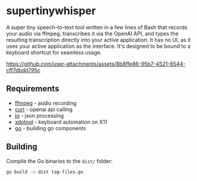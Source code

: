 # supertinywhisper

A super tiny speech-to-text tool written in a few lines of Bash that records your audio via ffmpeg, transcribes it via the OpenAI API, and types the resulting transcription directly into your active application. It has no UI, as it uses your active application as the interface. It's designed to be bound to a keyboard shortcut for seamless usage.

https://github.com/user-attachments/assets/8b8ffe86-95b7-4521-8544-cff7dbdd795c

## Requirements

- [ffmpeg](https://ffmpeg.org) - audio recording
- [curl](https://curl.se) - openai api calling
- [jq](https://jqlang.github.io/jq) - json processing
- [xdotool](https://github.com/jordansissel/xdotool) - keyboard automation on X11
- [go](https://golang.org) - building go components

## Building

Compile the Go binaries to the `dist/` folder:

```bash
go build -o dist tag-files.go
```
